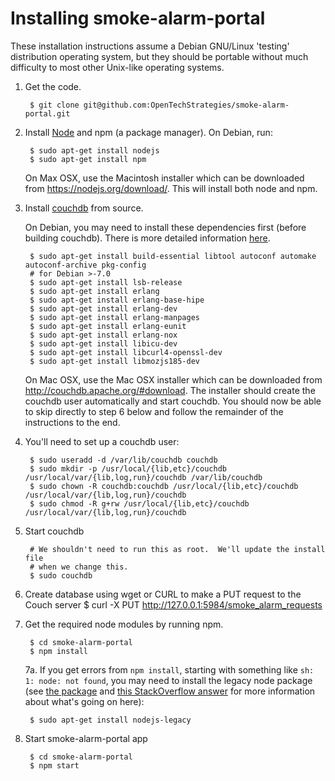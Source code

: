 # Installing smoke-alarm-portal

These installation instructions assume a Debian GNU/Linux 'testing'
distribution operating system, but they should be portable without
much difficulty to most other Unix-like operating systems.

1. Get the code.

        $ git clone git@github.com:OpenTechStrategies/smoke-alarm-portal.git

2. Install [Node](https://nodejs.org/download/) and npm (a package manager).
   On Debian, run:

        $ sudo apt-get install nodejs
        $ sudo apt-get install npm

   On Max OSX, use the Macintosh installer which can be downloaded from https://nodejs.org/download/. This will install both node and npm.

3. Install [couchdb](http://couchdb.org/) from source.

   On Debian, you may need to install these dependencies first (before building couchdb).  There is more detailed information [here](https://cwiki.apache.org/confluence/display/COUCHDB/Debian).

        $ sudo apt-get install build-essential libtool autoconf automake autoconf-archive pkg-config
        # for Debian >-7.0
        $ sudo apt-get install lsb-release
        $ sudo apt-get install erlang
        $ sudo apt-get install erlang-base-hipe
        $ sudo apt-get install erlang-dev
        $ sudo apt-get install erlang-manpages
        $ sudo apt-get install erlang-eunit
        $ sudo apt-get install erlang-nox
        $ sudo apt-get install libicu-dev
        $ sudo apt-get install libcurl4-openssl-dev
        $ sudo apt-get install libmozjs185-dev

   On Mac OSX, use the Mac OSX installer which can be downloaded from http://couchdb.apache.org/#download. The installer should create the couchdb user automatically and start couchdb. You should now be able to skip directly to step 6 below and follow the remainder of the instructions to the end.

4. You'll need to set up a couchdb user:

        $ sudo useradd -d /var/lib/couchdb couchdb
        $ sudo mkdir -p /usr/local/{lib,etc}/couchdb /usr/local/var/{lib,log,run}/couchdb /var/lib/couchdb
        $ sudo chown -R couchdb:couchdb /usr/local/{lib,etc}/couchdb /usr/local/var/{lib,log,run}/couchdb
        $ sudo chmod -R g+rw /usr/local/{lib,etc}/couchdb /usr/local/var/{lib,log,run}/couchdb

5. Start couchdb

        # We shouldn't need to run this as root.  We'll update the install file
        # when we change this.
        $ sudo couchdb

6. Create database using wget or CURL to make a PUT request to the Couch server
        $ curl -X PUT http://127.0.0.1:5984/smoke_alarm_requests

7. Get the required node modules by running npm.

        $ cd smoke-alarm-portal
        $ npm install

   7a. If you get errors from `npm install`, starting with something like
   `sh: 1: node: not found`, you may need to install the legacy node
   package (see [the
   package](https://packages.debian.org/sid/nodejs-legacy)
   and [this StackOverflow
   answer](stackoverflow.com/questions/21168141/can-not-install-packages-using-node-package-manager-in-ubuntu)
   for more information about what's going on here):

        $ sudo apt-get install nodejs-legacy

8. Start smoke-alarm-portal app

        $ cd smoke-alarm-portal
        $ npm start
